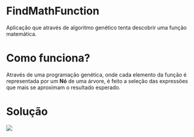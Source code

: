 # FindMathFunction

Aplicação que através de algoritmo genético tenta descobrir uma função matemática.

# Como funciona?

Através de uma programação genética, onde cada elemento da função é representada por um **Nó** de uma árvore, é feito a seleção das expressões que mais se aproximam o resultado esperado.

# Solução

![](https://github.com/samuelgenio/FindMathFunction/files/imagem.png)
